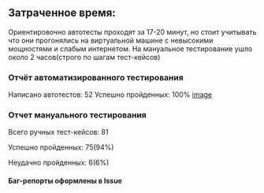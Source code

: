 ## Затраченное время:

Ориентировочно автотесты проходят за 17-20 минут, но стоит учитывать что они прогонялись на виртуальной машине с невысокими мощностями и слабым интернетом.
На мануальное тестирование ушло около 2 часов(строго по шагам тест-кейсов)

### Отчёт автоматизированного тестирования
Написано автотестов: 52
Успешно пройденных: 100%
[image](https://www.awesomescreenshot.com/image/52595961?key=f5d3e8e934ab724c457df1fe569146ba)

### Отчет мануального тестирования
Всего ручных тест-кейсов: 81

Успешно пройденных: 75(94%)

Неудачно пройденных: 6(6%)

#### Баг-репорты оформлены в Issue
